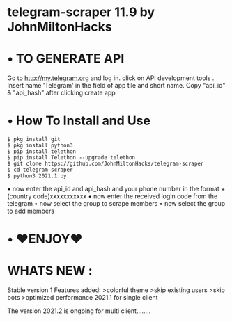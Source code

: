 
# telegram-scraper 11.9 by JohnMiltonHacks

# • TO GENERATE API
   Go to http://my.telegram.org and log in.
   click on API development tools .
    Insert name 'Telegram' in the field of app tile and short name. 
    Copy "api_id" & "api_hash" after clicking create app

# • How To Install and Use
    $ pkg install git
    $ pkg install python3
    $ pip install telethon
    $ pip install Telethon --upgrade telethon
    $ git clone https://github.com/JohnMiltonHacks/telegram-scraper
    $ cd telegram-scraper
    $ python3 2021.1.py
   • now enter the api_id and api_hash and your phone number in the format +(country code)xxxxxxxxxxx
   • now enter the received login code from the telegram
   • now select the group to scrape members
   • now select the group to add members
# • ❤ENJOY❤

# WHATS NEW :
    
Stable version 1
Features added:
         >colorful theme
         >skip existing users
         >skip bots
         >optimized performance
2021.1 for single client

The version 2021.2 is ongoing for multi client........
